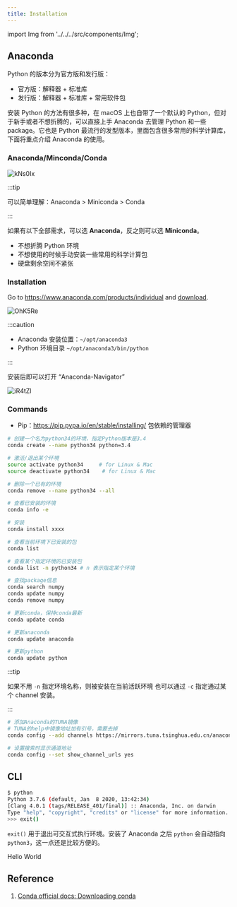 ```yaml
---
title: Installation
---
```


import Img from '../../../src/components/Img';

## Anaconda

Python 的版本分为官方版和发行版：

- 官方版：解释器 + 标准库
- 发行版：解释器 + 标准库 + 常用软件包

安装 Python 的方法有很多种，在 macOS 上也自带了一个默认的 Python，但对于新手或者不想折腾的，可以直接上手 Anaconda 去管理 Python 和一些 package。它也是 Python 最流行的发型版本，里面包含很多常用的科学计算库，下面将重点介绍 Anaconda 的使用。

### Anaconda/Minconda/Conda

<Img w="600" src='https://cosmos-x.oss-cn-hangzhou.aliyuncs.com/kNs0Ix.png' alt='kNs0Ix' legend="图：Anaconda/Minconda/Conda 之间关系"/>

:::tip

可以简单理解：Anaconda > Miniconda > Conda

:::

如果有以下全部需求，可以选 **Anaconda**，反之则可以选 **Miniconda**。

- 不想折腾 Python 环境
- 不想使用的时候手动安装一些常用的科学计算包
- 硬盘剩余空间不紧张

### Installation

Go to https://www.anaconda.com/products/individual and [download](https://www.anaconda.com/products/individual).

<Img w="620" src='https://cosmos-x.oss-cn-hangzhou.aliyuncs.com/OhK5Re.png' alt='OhK5Re'/>

:::caution

- Anaconda 安装位置：`~/opt/anaconda3`
- Python 环境目录 `~/opt/anaconda3/bin/python`

:::

安装后即可以打开 “Anaconda-Navigator”

<Img w="750" src='https://cosmos-x.oss-cn-hangzhou.aliyuncs.com/iR4tZl.png' alt='iR4tZl'/>

### Commands

- Pip：https://pip.pypa.io/en/stable/installing/ 包依赖的管理器

```bash
# 创建一个名为python34的环境，指定Python版本是3.4
conda create --name python34 python=3.4

# 激活/退出某个环境
source activate python34     # for Linux & Mac
source deactivate python34    # for Linux & Mac

# 删除一个已有的环境
conda remove --name python34 --all

# 查看已安装的环境
conda info -e
```

```bash
# 安装
conda install xxxx

# 查看当前环境下已安装的包
conda list

# 查看某个指定环境的已安装包
conda list -n python34 # n 表示指定某个环境

# 查找package信息
conda search numpy
conda update numpy
conda remove numpy

# 更新conda，保持conda最新
conda update conda

# 更新anaconda
conda update anaconda

# 更新python
conda update python
```

:::tip

如果不用 `-n` 指定环境名称，则被安装在当前活跃环境 也可以通过 `-c` 指定通过某个 channel 安装。

:::

```bash
# 添加Anaconda的TUNA镜像
# TUNA的help中镜像地址加有引号，需要去掉
conda config --add channels https://mirrors.tuna.tsinghua.edu.cn/anaconda/pkgs/free/

# 设置搜索时显示通道地址
conda config --set show_channel_urls yes
```

## CLI

```bash
$ python
Python 3.7.6 (default, Jan  8 2020, 13:42:34)
[Clang 4.0.1 (tags/RELEASE_401/final)] :: Anaconda, Inc. on darwin
Type "help", "copyright", "credits" or "license" for more information.
>>> exit()
```

`exit()` 用于退出可交互式执行环境。安装了 Anaconda 之后 `python` 会自动指向 `python3`，这一点还是比较方便的。

Hello World

## Reference

1. [Conda official docs: Downloading conda](https://docs.conda.io/projects/conda/en/latest/user-guide/install/download.html#anaconda-or-miniconda)
